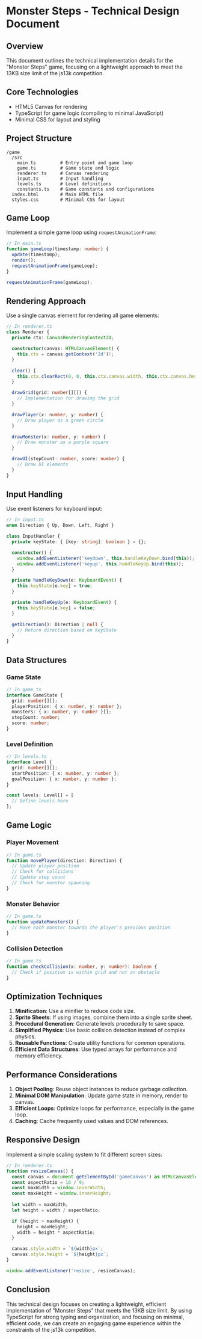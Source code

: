 # Monster Steps - Technical Design Document

## Overview
This document outlines the technical implementation details for the "Monster Steps" game, focusing on a lightweight approach to meet the 13KB size limit of the js13k competition.

## Core Technologies
- HTML5 Canvas for rendering
- TypeScript for game logic (compiling to minimal JavaScript)
- Minimal CSS for layout and styling

## Project Structure
```
/game
  /src
    main.ts         # Entry point and game loop
    game.ts         # Game state and logic
    renderer.ts     # Canvas rendering
    input.ts        # Input handling
    levels.ts       # Level definitions
    constants.ts    # Game constants and configurations
  index.html        # Main HTML file
  styles.css        # Minimal CSS for layout
```

## Game Loop
Implement a simple game loop using `requestAnimationFrame`:

```typescript
// In main.ts
function gameLoop(timestamp: number) {
  update(timestamp);
  render();
  requestAnimationFrame(gameLoop);
}

requestAnimationFrame(gameLoop);
```

## Rendering Approach
Use a single canvas element for rendering all game elements:

```typescript
// In renderer.ts
class Renderer {
  private ctx: CanvasRenderingContext2D;

  constructor(canvas: HTMLCanvasElement) {
    this.ctx = canvas.getContext('2d')!;
  }

  clear() {
    this.ctx.clearRect(0, 0, this.ctx.canvas.width, this.ctx.canvas.height);
  }

  drawGrid(grid: number[][]) {
    // Implementation for drawing the grid
  }

  drawPlayer(x: number, y: number) {
    // Draw player as a green circle
  }

  drawMonster(x: number, y: number) {
    // Draw monster as a purple square
  }

  drawUI(stepCount: number, score: number) {
    // Draw UI elements
  }
}
```

## Input Handling
Use event listeners for keyboard input:

```typescript
// In input.ts
enum Direction { Up, Down, Left, Right }

class InputHandler {
  private keyState: { [key: string]: boolean } = {};

  constructor() {
    window.addEventListener('keydown', this.handleKeyDown.bind(this));
    window.addEventListener('keyup', this.handleKeyUp.bind(this));
  }

  private handleKeyDown(e: KeyboardEvent) {
    this.keyState[e.key] = true;
  }

  private handleKeyUp(e: KeyboardEvent) {
    this.keyState[e.key] = false;
  }

  getDirection(): Direction | null {
    // Return direction based on keyState
  }
}
```

## Data Structures

### Game State
```typescript
// In game.ts
interface GameState {
  grid: number[][];
  playerPosition: { x: number, y: number };
  monsters: { x: number, y: number }[];
  stepCount: number;
  score: number;
}
```

### Level Definition
```typescript
// In levels.ts
interface Level {
  grid: number[][];
  startPosition: { x: number, y: number };
  goalPosition: { x: number, y: number };
}

const levels: Level[] = [
  // Define levels here
];
```

## Game Logic

### Player Movement
```typescript
// In game.ts
function movePlayer(direction: Direction) {
  // Update player position
  // Check for collisions
  // Update step count
  // Check for monster spawning
}
```

### Monster Behavior
```typescript
// In game.ts
function updateMonsters() {
  // Move each monster towards the player's previous position
}
```

### Collision Detection
```typescript
// In game.ts
function checkCollision(x: number, y: number): boolean {
  // Check if position is within grid and not an obstacle
}
```

## Optimization Techniques

1. **Minification**: Use a minifier to reduce code size.
2. **Sprite Sheets**: If using images, combine them into a single sprite sheet.
3. **Procedural Generation**: Generate levels procedurally to save space.
4. **Simplified Physics**: Use basic collision detection instead of complex physics.
5. **Reusable Functions**: Create utility functions for common operations.
6. **Efficient Data Structures**: Use typed arrays for performance and memory efficiency.

## Performance Considerations

1. **Object Pooling**: Reuse object instances to reduce garbage collection.
2. **Minimal DOM Manipulation**: Update game state in memory, render to canvas.
3. **Efficient Loops**: Optimize loops for performance, especially in the game loop.
4. **Caching**: Cache frequently used values and DOM references.

## Responsive Design
Implement a simple scaling system to fit different screen sizes:

```typescript
// In renderer.ts
function resizeCanvas() {
  const canvas = document.getElementById('gameCanvas') as HTMLCanvasElement;
  const aspectRatio = 16 / 9;
  const maxWidth = window.innerWidth;
  const maxHeight = window.innerHeight;
  
  let width = maxWidth;
  let height = width / aspectRatio;

  if (height > maxHeight) {
    height = maxHeight;
    width = height * aspectRatio;
  }

  canvas.style.width = `${width}px`;
  canvas.style.height = `${height}px`;
}

window.addEventListener('resize', resizeCanvas);
```

## Conclusion
This technical design focuses on creating a lightweight, efficient implementation of "Monster Steps" that meets the 13KB size limit. By using TypeScript for strong typing and organization, and focusing on minimal, efficient code, we can create an engaging game experience within the constraints of the js13k competition.